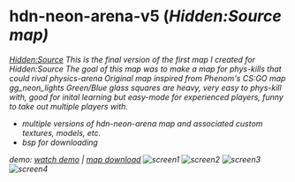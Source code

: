 # hdn-neon-arena-v5 (<i>Hidden:Source map<i>)
[Hidden:Source](https://www.hidden-source.com/)
This is the final version of the first map I created for Hidden:Source
The goal of this map was to make a map for phys-kills that could rival physics-arena
Original map inspired from Phenom's CS:GO map gg_neon_lights
Green/Blue glass squares are heavy, very easy to phys-kill with, good for inital learning but easy-mode for experienced players, funny to take out multiple players with.

- multiple versions of hdn-neon-arena map and associated custom textures, models, etc.
- bsp for downloading

demo:
[watch demo](https://www.linkedin.com/posts/steve-pesce_i-found-a-map-that-i-created-for-hiddensource-activity-6708802651934494720-ogA2) | [map download](https://github.com/sPesce/hdn-neon-arena/blob/master/hdn_neon_v_5.bsp)
![screen1](https://github.com/sPesce/hdn-neon-arena/blob/master/pics/1.png)
![screen2](https://github.com/sPesce/hdn-neon-arena/blob/master/pics/2.png)
![screen3](https://github.com/sPesce/hdn-neon-arena/blob/master/pics/3.png)
![screen4](https://github.com/sPesce/hdn-neon-arena/blob/master/pics/4.png)
